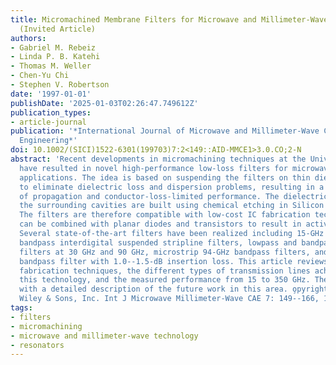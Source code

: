 ```yaml
---
title: Micromachined Membrane Filters for Microwave and Millimeter-Wave Applications
  (Invited Article)
authors:
- Gabriel M. Rebeiz
- Linda P. B. Katehi
- Thomas M. Weller
- Chen-Yu Chi
- Stephen V. Robertson
date: '1997-01-01'
publishDate: '2025-01-03T02:26:47.749612Z'
publication_types:
- article-journal
publication: '*International Journal of Microwave and Millimeter-Wave Computer-Aided
  Engineering*'
doi: 10.1002/(SICI)1522-6301(199703)7:2<149::AID-MMCE1>3.0.CO;2-N
abstract: 'Recent developments in micromachining techniques at the University of Michigan
  have resulted in novel high-performance low-loss filters for microwave and millimeter-wave
  applications. The idea is based on suspending the filters on thin dielectric membranes
  to eliminate dielectric loss and dispersion problems, resulting in a pure TEM mode
  of propagation and conductor-loss-limited performance. The dielectric membrane and
  the surrounding cavities are built using chemical etching in Silicon and GaAs wafers.
  The filters are therefore compatible with low-cost IC fabrication techniques and
  can be combined with planar diodes and transistors to result in active filter networks.
  Several state-of-the-art filters have been realized including 15-GHz and 20-GHz
  bandpass interdigital suspended stripline filters, lowpass and bandpass microshield
  filters at 30 GHz and 90 GHz, microstrip 94-GHz bandpass filters, and a 250-GHz
  bandpass filter with 1.0--1.5-dB insertion loss. This article reviews the associated
  fabrication techniques, the different types of transmission lines achieved using
  this technology, and the measured performance from 15 to 350 GHz. The study concludes
  with a detailed description of the future work in this area. o̧pyright 1997 John
  Wiley & Sons, Inc. Int J Microwave Millimeter-Wave CAE 7: 149--166, 1997.'
tags:
- filters
- micromachining
- microwave and millimeter-wave technology
- resonators
---
```

